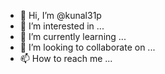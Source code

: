 - 👋 Hi, I’m @kunal31p
- 👀 I’m interested in ...
- 🌱 I’m currently learning ...
- 💞️ I’m looking to collaborate on ...
- 📫 How to reach me ...

<!---
kunal31p/kunal31p is a ✨ special ✨ repository because its `README.md` (this file) appears on your GitHub profile.
You can click the Preview link to take a look at your changes.
--->
